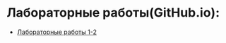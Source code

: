 # Лабораторные работы(GitHub.io):
- [Лабораторные работы 1-2](https://nastya1pakh.github.io/Web-promming/LR1-2/calc2)
